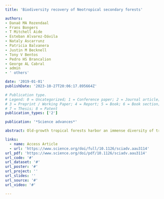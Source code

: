 ```yaml
---
title: 'Biodiversity recovery of Neotropical secondary forests'

authors:
- Danaë MA Rozendaal
- Frans Bongers
- T Mitchell Aide
- Esteban Alvarez-Dávila
- Nataly Ascarrunz
- Patricia Balvanera
- Justin M Becknell
- Tony V Bentos
- Pedro HS Brancalion
- George AL Cabral
- admin
- ' others'

date: '2019-01-01'
publishDate: '2023-10-27T20:06:17.895664Z'

# Publication type.
# Legend: 0 = Uncategorized; 1 = Conference paper; 2 = Journal article;
# 3 = Preprint / Working Paper; 4 = Report; 5 = Book; 6 = Book section;
# 7 = Thesis; 8 = Patent
publication_types: ['2']

publication: '*Science advances*'

abstract: Old-growth tropical forests harbor an immense diversity of tree species but are rapidly being cleared, while secondary forests that regrow on abandoned agricultural lands increase in extent. We assess how tree species richness and composition recover during secondary succession across gradients in environmental conditions and anthropogenic disturbance in an unprecedented multisite analysis for the Neotropics. Secondary forests recover remarkably fast in species richness but slowly in species composition. Secondary forests take a median time of five decades to recover the species richness of old-growth forest (80% recovery after 20 years) based on rarefaction analysis. Full recovery of species composition takes centuries (only 34% recovery after 20 years). A dual strategy that maintains both old-growth forests and species-rich secondary forests is therefore crucial for biodiversity conservation in human-modified tropical landscapes.

links:
  - name: Access Article
  - url: 'https://www.science.org/doi/full/10.1126/sciadv.aau3114'
url_pdf: 'https://www.science.org/doi/pdf/10.1126/sciadv.aau3114'
url_code: '#'
url_dataset: '#'
url_poster: '#'
url_project: ''
url_slides: ''
url_source: '#'
url_video: '#'

---
```

